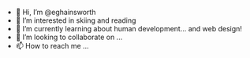 - 👋 Hi, I’m @eghainsworth
- 👀 I’m interested in skiing and reading
- 🌱 I’m currently learning about human development... and web design!
- 💞️ I’m looking to collaborate on ...
- 📫 How to reach me ...

<!---
eghainsworth/eghainsworth is a ✨ special ✨ repository because its `README.md` (this file) appears on your GitHub profile.
You can click the Preview link to take a look at your changes.
--->
